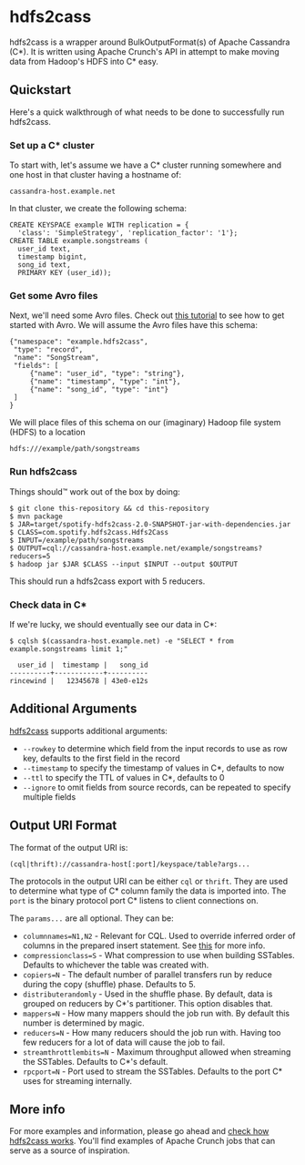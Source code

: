 # hdfs2cass

hdfs2cass is a wrapper around BulkOutputFormat(s) of Apache Cassandra (C\*). It is written using Apache Crunch's API in attempt to make moving data from Hadoop's HDFS into C\* easy.

## Quickstart

Here's a quick walkthrough of what needs to be done to successfully run hdfs2cass.

### Set up a C\* cluster

To start with, let's assume we have a C\* cluster running somewhere and one host in that cluster having a hostname of:

    cassandra-host.example.net

In that cluster, we create the following schema:

    CREATE KEYSPACE example WITH replication = {
      'class': 'SimpleStrategy', 'replication_factor': '1'};
    CREATE TABLE example.songstreams (
      user_id text,
      timestamp bigint,
      song_id text,
      PRIMARY KEY (user_id));


### Get some Avro files
    
Next, we'll need some Avro files. Check out [this tutorial](http://avro.apache.org/docs/1.7.7/gettingstartedjava.html) to see how to get started with Avro. We will assume the Avro files have this schema:

    {"namespace": "example.hdfs2cass",
     "type": "record",
     "name": "SongStream",
     "fields": [
         {"name": "user_id", "type": "string"},
         {"name": "timestamp", "type": "int"},
         {"name": "song_id", "type": "int"}
     ]
    }

We will place files of this schema on our (imaginary) Hadoop file system (HDFS) to a location

    hdfs:///example/path/songstreams


### Run hdfs2cass

Things should™ work out of the box by doing:

    $ git clone this-repository && cd this-repository
    $ mvn package
    $ JAR=target/spotify-hdfs2cass-2.0-SNAPSHOT-jar-with-dependencies.jar
    $ CLASS=com.spotify.hdfs2cass.Hdfs2Cass
    $ INPUT=/example/path/songstreams
    $ OUTPUT=cql://cassandra-host.example.net/example/songstreams?reducers=5
    $ hadoop jar $JAR $CLASS --input $INPUT --output $OUTPUT

This should run a hdfs2cass export with 5 reducers. 

### Check data in C\*

If we're lucky, we should eventually see our data in C\*:

    $ cqlsh $(cassandra-host.example.net) -e "SELECT * from example.songstreams limit 1;"
    
      user_id |  timestamp |   song_id
    ----------+------------+----------
    rincewind |   12345678 | 43e0-e12s

## Additional Arguments

[hdfs2cass](src/main/java/com/spotify/hdfs2cass/Hdfs2Cass.java) supports additional arguments:
* `--rowkey` to determine which field from the input records to use as row key, defaults to the first field in the record
* `--timestamp` to specify the timestamp of values in C\*, defaults to now
* `--ttl` to specify the TTL of values in C\*, defaults to 0
* `--ignore` to omit fields from source records, can be repeated to specify multiple fields

## Output URI Format

The format of the output URI is:

    (cql|thrift)://cassandra-host[:port]/keyspace/table?args...

The protocols in the output URI can be either `cql` or `thrift`. They are used to determine what type of C\* column family the data is imported into. The `port` is the binary protocol port C\* listens to client connections on.

The `params...` are all optional. They can be:
   * `columnnames=N1,N2` - Relevant for CQL. Used to override inferred order of columns in the prepared insert statement. See [this](src/main/java/com/spotify/hdfs2cass/crunch/cql/CQLRecord.java) for more info.
   * `compressionclass=S` - What compression to use when building SSTables. Defaults to whichever the table was created with.
   * `copiers=N` - The default number of parallel transfers run by reduce during the copy (shuffle) phase. Defaults to 5.
   * `distributerandomly` - Used in the shuffle phase. By default, data is grouped on reducers by C\*'s partitioner. This option disables that.
   * `mappers=N` - How many mappers should the job run with. By default this number is determined by magic.
   * `reducers=N` - How many reducers should the job run with. Having too few reducers for a lot of data will cause the job to fail.
   * `streamthrottlembits=N` - Maximum throughput allowed when streaming the SSTables. Defaults to C\*'s default.
   * `rpcport=N` - Port used to stream the SSTables. Defaults to the port C\* uses for streaming internally.

## More info

For more examples and information, please go ahead and [check how hdfs2cass works](src/main/java/com/spotify/hdfs2cass). You'll find examples of Apache Crunch jobs that can
serve as a source of inspiration. 
